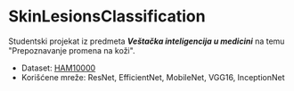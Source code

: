 # SkinLesionsClassification

Studentski projekat iz predmeta ***Veštačka inteligencija u medicini*** na temu "Prepoznavanje promena na koži".

- Dataset: [HAM10000](https://dataverse.harvard.edu/dataset.xhtml?persistentId=doi:10.7910/DVN/DBW86T)
- Korišćene mreže: ResNet, EfficientNet, MobileNet, VGG16, InceptionNet
